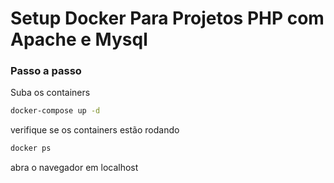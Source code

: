 # Setup Docker Para Projetos PHP com Apache e Mysql


### Passo a passo
Suba os containers
```sh
docker-compose up -d
```


verifique se os containers estão rodando
```sh
docker ps
```


abra o navegador em localhost
